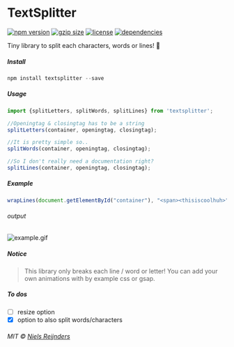 # TextSplitter 

[![npm version](https://img.shields.io/npm/v/textsplitter.svg?style=for-the-badge&colorB=%23BFB1B2)](https://www.npmjs.com/package/textsplitter)
[![gzip size](https://img.shields.io/bundlephobia/minzip/textsplitter.svg?colorB=%23BFB1B2&label=GZIP%20SIZE&style=for-the-badge)](https://unpkg.com/textsplitter)
[![license](https://img.shields.io/npm/l/textsplitter.svg?style=for-the-badge&colorB=%23BFB1B2)](https://github.com/nielsreijnders/textsplitter/blob/master/LICENSE)
[![dependencies](https://img.shields.io/badge/dependencies-none-ff69b4.svg?style=for-the-badge&colorB=%23BFB1B2)](https://github.com)

Tiny library to split each characters, words or lines! 🌚

##### Install

```js
npm install textsplitter --save
```

##### Usage

```js
import {splitLetters, splitWords, splitLines} from 'textsplitter';

//Openingtag & closingtag has to be a string
splitLetters(container, openingtag, closingtag);

//It is pretty simple so..
splitWords(container, openingtag, closingtag);

//So I don't really need a documentation right?
splitLines(container, openingtag, closingtag);
```

##### Example

```js
wrapLines(document.getElementById("container"), "<span><thisiscoolhuh>", "</thisiscoolhuh></span>");
```
###### output

![example.gif](https://media.giphy.com/media/jxchZz0EDhQ7QmYEwD/giphy.gif)

##### Notice

> This library only breaks each line / word or letter! You can add your own animations with by example css or gsap.

##### To dos

- [ ] resize option
- [x] option to also split words/characters

###### MIT © <a href="#?????portfolio_coming_soon">Niels Reijnders</a>
